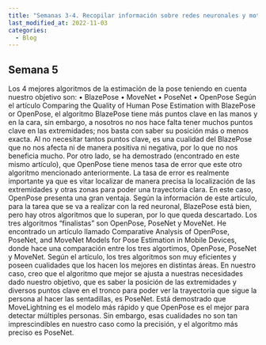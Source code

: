 ```yaml
---
title: "Semanas 3-4. Recopilar información sobre redes neuronales y motores"
last_modified_at: 2022-11-03
categories:
  - Blog
---
```


## Semana 5

Los 4 mejores algoritmos de la estimación de la pose teniendo en cuenta nuestro objetivo son:
•	BlazePose
•	MoveNet
•	PoseNet
•	OpenPose
Según el artículo Comparing the Quality of Human Pose Estimation with BlazePose or OpenPose, el algoritmo BlazePose tiene más puntos clave en las manos y en la cara, sin embargo, a nosotros no nos hace falta tener muchos puntos clave en las extremidades; nos basta con saber su posición más o menos exacta. Al no necesitar tantos puntos clave, es una cualidad del BlazePose que no nos afecta ni de manera positiva ni negativa, por lo que no nos beneficia mucho.
Por otro lado, se ha demostrado (encontrado en este mismo artículo), que OpenPose tiene menos tasa de error que este otro algoritmo mencionado anteriormente. La tasa de error es realmente importante ya que es vitar localizar de manera precisa la localización de las extremidades y otras zonas para poder una trayectoria clara. En este caso, OpenPose presenta una gran ventaja. 
Según la información de este artículo, para la tarea que se va a realizar con la red neuronal, BlazePose está bien, pero hay otros algoritmos que lo superan, por lo que queda descartado. Los tres algoritmos “finalistas” son OpenPose, PoseNet y MoveNet.
He encontrado un artículo llamado Comparative Analysis of OpenPose, PoseNet, and MoveNet Models for Pose Estimation in Mobile Devices, donde hace una comparación entre los tres algortimos, OpenPose, PoseNet y MoveNet.
Según el artículo, los tres algoritmos son muy eficientes y poseen cualidades que los hacen los mejores en distintas áreas. En nuestro caso, creo que el algoritmo que mejor se ajusta a nuestras necesidades dado nuestro objetivo, que es saber la posición de las extremidades y diversos puntos clave en el tronco para poder ver la trayectoria que sigue la persona al hacer las sentadillas, es PoseNet. 
Está demostrado que MoveLightning es el modelo más rápido y que OpenPose es el mejor para detectar múltiples personas. Sin embargo, esas cualidades no son tan imprescindibles en nuestro caso como la precisión, y el algoritmo más preciso es PoseNet.
